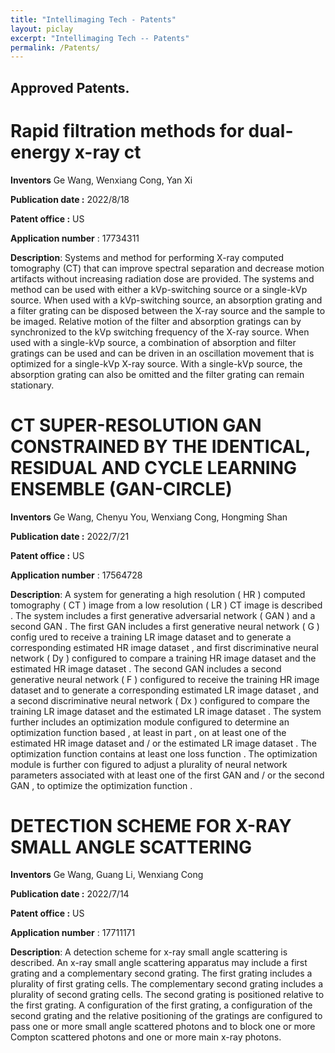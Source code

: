 ```yaml
---
title: "Intellimaging Tech - Patents"
layout: piclay
excerpt: "Intellimaging Tech -- Patents"
permalink: /Patents/
---
```


## Approved Patents. 

# Rapid filtration methods for dual-energy x-ray ct

<b>Inventors</b>
Ge Wang, Wenxiang Cong, Yan Xi

<b>Publication date :</b> 2022/8/18

<b>Patent office :</b> US

<b>Application number</b> : 17734311

<b>Description</b>: 
Systems and method for performing X-ray computed tomography (CT) that can improve spectral separation
and decrease motion artifacts without increasing radiation dose are provided. The systems and method
can be used with either a kVp-switching source or a single-kVp source. When used with a kVp-switching
source, an absorption grating and a filter grating can be disposed between the X-ray source and the sample
to be imaged. Relative motion of the filter and absorption gratings can by synchronized to the kVp switching
frequency of the X-ray source. When used with a single-kVp source, a combination of absorption and filter
gratings can be used and can be driven in an oscillation movement that is optimized for a single-kVp X-ray
source. With a single-kVp source, the absorption grating can also be omitted and the filter grating can remain 
stationary.







# CT SUPER-RESOLUTION GAN CONSTRAINED BY THE IDENTICAL, RESIDUAL AND CYCLE LEARNING ENSEMBLE (GAN-CIRCLE)

<b>Inventors</b>
Ge Wang, Chenyu You, Wenxiang Cong, Hongming Shan

<b>Publication date :</b> 2022/7/21

<b>Patent office :</b> US

<b>Application number</b> : 17564728

<b>Description</b>: 
A system for generating a high resolution ( HR ) computed tomography ( CT ) image from a low resolution ( LR ) CT
image is described . The system includes a first generative adversarial network ( GAN ) and a second GAN . The first GAN includes a first generative neural network ( G ) config ured to receive a training LR image dataset and to generate a corresponding estimated HR image dataset , and first discriminative neural network ( Dy ) configured to compare a
training HR image dataset and the estimated HR image dataset . The second GAN includes a second generative neural network ( F ) configured to receive the training HR image dataset and to generate a corresponding estimated LR image dataset , and a second discriminative neural network ( Dx ) configured to compare the training LR image dataset
and the estimated LR image dataset . The system further includes an optimization module configured to determine an optimization function based , at least in part , on at least one of the estimated HR image dataset and / or the estimated LR image dataset . The optimization function contains at least
one loss function . The optimization module is further con figured to adjust a plurality of neural network parameters associated with at least one of the first GAN and / or the
second GAN , to optimize the optimization function .





# DETECTION SCHEME FOR X-RAY SMALL ANGLE SCATTERING

<b>Inventors</b>
Ge Wang, Guang Li, Wenxiang Cong

<b>Publication date :</b> 2022/7/14

<b>Patent office :</b> US

<b>Application number</b> : 17711171

<b>Description</b>: 
A detection scheme for x-ray small angle scattering is described. An x-ray small angle scattering apparatus may include a first grating and a complementary second grating. The first grating includes a plurality of first grating cells. The complementary second grating includes a plurality of second grating cells. The second grating is positioned relative to the first grating. A configuration of the first grating, a configuration of the second grating and the relative positioning of the gratings are configured to pass one or more small angle scattered photons and to block one or more Compton scattered photons and one or more main x-ray photons.



















